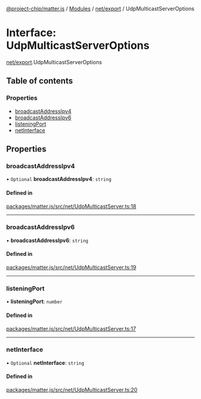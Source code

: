 [@project-chip/matter.js](../README.md) / [Modules](../modules.md) / [net/export](../modules/net_export.md) / UdpMulticastServerOptions

# Interface: UdpMulticastServerOptions

[net/export](../modules/net_export.md).UdpMulticastServerOptions

## Table of contents

### Properties

- [broadcastAddressIpv4](net_export.UdpMulticastServerOptions.md#broadcastaddressipv4)
- [broadcastAddressIpv6](net_export.UdpMulticastServerOptions.md#broadcastaddressipv6)
- [listeningPort](net_export.UdpMulticastServerOptions.md#listeningport)
- [netInterface](net_export.UdpMulticastServerOptions.md#netinterface)

## Properties

### broadcastAddressIpv4

• `Optional` **broadcastAddressIpv4**: `string`

#### Defined in

[packages/matter.js/src/net/UdpMulticastServer.ts:18](https://github.com/project-chip/matter.js/blob/e87b236f/packages/matter.js/src/net/UdpMulticastServer.ts#L18)

___

### broadcastAddressIpv6

• **broadcastAddressIpv6**: `string`

#### Defined in

[packages/matter.js/src/net/UdpMulticastServer.ts:19](https://github.com/project-chip/matter.js/blob/e87b236f/packages/matter.js/src/net/UdpMulticastServer.ts#L19)

___

### listeningPort

• **listeningPort**: `number`

#### Defined in

[packages/matter.js/src/net/UdpMulticastServer.ts:17](https://github.com/project-chip/matter.js/blob/e87b236f/packages/matter.js/src/net/UdpMulticastServer.ts#L17)

___

### netInterface

• `Optional` **netInterface**: `string`

#### Defined in

[packages/matter.js/src/net/UdpMulticastServer.ts:20](https://github.com/project-chip/matter.js/blob/e87b236f/packages/matter.js/src/net/UdpMulticastServer.ts#L20)
